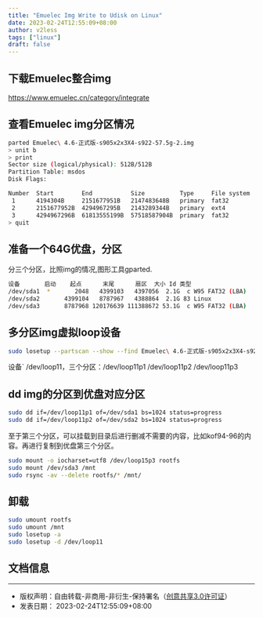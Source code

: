 ```yaml
---
title: "Emuelec Img Write to Udisk on Linux"
date: 2023-02-24T12:55:09+08:00
author: v2less
tags: ["linux"]
draft: false
---
```


## 下载Emuelec整合img
https://www.emuelec.cn/category/integrate

## 查看Emuelec img分区情况
```bash
parted Emuelec\ 4.6-正式版-s905x2x3X4-s922-57.5g-2.img
> unit b
> print
Sector size (logical/physical): 512B/512B
Partition Table: msdos
Disk Flags:

Number  Start        End           Size          Type     File system  Flags
 1      4194304B     2151677951B   2147483648B   primary  fat32        boot, lba
 2      2151677952B  4294967295B   2143289344B   primary  ext4
 3      4294967296B  61813555199B  57518587904B  primary  fat32        lba
> quit
```
## 准备一个64G优盘，分区
分三个分区，比照img的情况,图形工具gparted.
```bash
设备       启动    起点      末尾      扇区  大小 Id 类型
/dev/sda1  *       2048   4399103   4397056  2.1G  c W95 FAT32 (LBA)
/dev/sda2       4399104   8787967   4388864  2.1G 83 Linux
/dev/sda3       8787968 120176639 111388672 53.1G  c W95 FAT32 (LBA)
```
## 多分区img虚拟loop设备
```bash
sudo losetup --partscan --show --find Emuelec\ 4.6-正式版-s905x2x3X4-s922-57.5g-2.img
```
设备` /dev/loop11，三个分区：/dev/loop11p1 /dev/loop11p2 /dev/loop11p3
## dd img的分区到优盘对应分区
```bash
sudo dd if=/dev/loop11p1 of=/dev/sda1 bs=1024 status=progress
sudo dd if=/dev/loop11p2 of=/dev/sda2 bs=1024 status=progress
```
至于第三个分区，可以挂载到目录后进行删减不需要的内容，比如kof94-96的内容。再进行复制到优盘第三个分区。
```bash
sudo mount -o iocharset=utf8 /dev/loop15p3 rootfs
sudo mount /dev/sda3 /mnt
sudo rsync -av --delete rootfs/* /mnt/
```

## 卸载
```bash
sudo umount rootfs
sudo umount /mnt
sudo losetup -a
sudo losetup -d /dev/loop11
```






## 文档信息
---
- 版权声明：自由转载-非商用-非衍生-保持署名（[创意共享3.0许可证](https://creativecommons.org/licenses/by-nc-nd/3.0/deed.zh)）
- 发表日期： 2023-02-24T12:55:09+08:00
